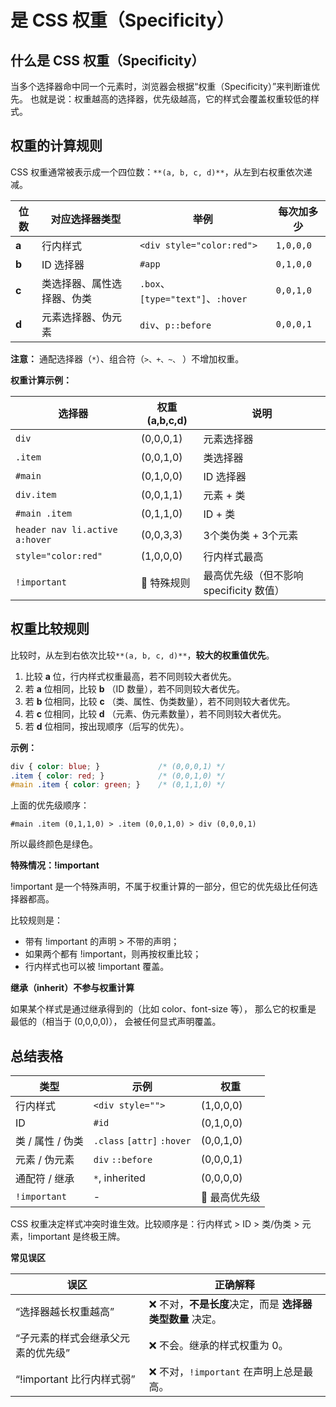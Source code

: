 # 是 CSS 权重（Specificity）

## 什么是 CSS 权重（Specificity）

当多个选择器命中同一个元素时，浏览器会根据“权重（Specificity）”来判断谁优先。
也就是说：权重越高的选择器，优先级越高，它的样式会覆盖权重较低的样式。

## 权重的计算规则

CSS 权重通常被表示成一个四位数：`**(a, b, c, d)**`，从左到右权重依次递减。

| 位数    | 对应选择器类型       | 举例                              | 每次加多少     |
| ----- | ------------- | ------------------------------- | --------- |
| **a** | 行内样式          | `<div style="color:red">`       | `1,0,0,0` |
| **b** | ID 选择器        | `#app`                          | `0,1,0,0` |
| **c** | 类选择器、属性选择器、伪类 | `.box`、`[type="text"]`、`:hover` | `0,0,1,0` |
| **d** | 元素选择器、伪元素     | `div`、`p::before`               | `0,0,0,1` |

**注意：** 通配选择器（`*`）、组合符（`>、+、~、` ）不增加权重。

**权重计算示例：**

| 选择器                            | 权重 (a,b,c,d) | 说明                         |
| ------------------------------ | ------------ | -------------------------- |
| `div`                          | (0,0,0,1)    | 元素选择器                      |
| `.item`                        | (0,0,1,0)    | 类选择器                       |
| `#main`                        | (0,1,0,0)    | ID 选择器                     |
| `div.item`                     | (0,0,1,1)    | 元素 + 类                     |
| `#main .item`                  | (0,1,1,0)    | ID + 类                     |
| `header nav li.active a:hover` | (0,0,3,3)    | 3个类伪类 + 3个元素               |
| `style="color:red"`            | (1,0,0,0)    | 行内样式最高                     |
| `!important`                   | 🚨 特殊规则      | 最高优先级（但不影响 specificity 数值） |

## 权重比较规则

比较时，从左到右依次比较`**(a, b, c, d)**`，**较大的权重值优先**。

1. 比较 **a** 位，行内样式权重最高，若不同则较大者优先。
2. 若 **a** 位相同，比较 **b** （ID 数量），若不同则较大者优先。
3. 若 **b** 位相同，比较 **c** （类、属性、伪类数量），若不同则较大者优先。
4. 若 **c** 位相同，比较 **d** （元素、伪元素数量），若不同则较大者优先。
5. 若 **d** 位相同，按出现顺序（后写的优先）。

**示例：**

```css
div { color: blue; }             /* (0,0,0,1) */
.item { color: red; }            /* (0,0,1,0) */
#main .item { color: green; }    /* (0,1,1,0) */
```

上面的优先级顺序：

```less
#main .item (0,1,1,0) > .item (0,0,1,0) > div (0,0,0,1)
```

所以最终颜色是绿色。

**特殊情况：!important**

!important 是一个特殊声明，不属于权重计算的一部分，但它的优先级比任何选择器都高。

比较规则是：

- 带有 !important 的声明 > 不带的声明；
- 如果两个都有 !important，则再按权重比较；
- 行内样式也可以被 !important 覆盖。

**继承（inherit）不参与权重计算**

如果某个样式是通过继承得到的（比如 color、font-size 等），
那么它的权重是 最低的（相当于 (0,0,0,0)），
会被任何显式声明覆盖。

## 总结表格

| 类型           | 示例                         | 权重        |
| ------------ | -------------------------- | --------- |
| 行内样式         | `<div style="">`           | (1,0,0,0) |
| ID           | `#id`                      | (0,1,0,0) |
| 类 / 属性 / 伪类  | `.class` `[attr]` `:hover` | (0,0,1,0) |
| 元素 / 伪元素     | `div` `::before`           | (0,0,0,1) |
| 通配符 / 继承     | `*`, inherited             | (0,0,0,0) |
| `!important` | -                          | 🚀 最高优先级  |

CSS 权重决定样式冲突时谁生效。比较顺序是：行内样式 > ID > 类/伪类 > 元素，!important 是终极王牌。

**常见误区**

| 误区                  | 正确解释                               |
| ------------------- | ---------------------------------- |
| “选择器越长权重越高”         | ❌ 不对，**不是长度**决定，而是 **选择器类型数量** 决定。 |
| “子元素的样式会继承父元素的优先级”  | ❌ 不会。继承的样式权重为 0。                   |
| “!important 比行内样式弱” | ❌ 不对，`!important` 在声明上总是最高。        |
